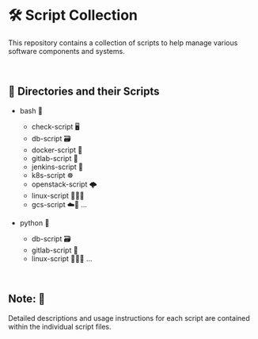 # 🛠 Script Collection
This repository contains a collection of scripts to help manage various software components and systems.

<br/>

## 📂 Directories and their Scripts
- bash 📜
    - check-script 🖥️
    - db-script 🗃️
    - docker-script 🐳
    - gitlab-script 🦊
    - jenkins-script 🌟
    - k8s-script ☸️
    - openstack-script 🌩️
    - linux-script 🐧🌀🎩
    - gcs-script ☁️💾
    ...

- python 🐍
    - db-script 🗃️
    - gitlab-script 🦊
    - linux-script 🐧🌀🎩
    ...


<br/>

## Note: 📘 
Detailed descriptions and usage instructions for each script are contained within the individual script files.

